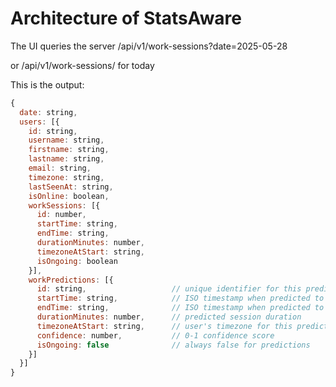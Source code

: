 # Architecture of StatsAware

The UI queries the server /api/v1/work-sessions?date=2025-05-28

or /api/v1/work-sessions/ for today

This is the output:

```js
{
  date: string,
  users: [{
    id: string,
    username: string, 
    firstname: string,
    lastname: string,
    email: string,
    timezone: string,
    lastSeenAt: string,
    isOnline: boolean,
    workSessions: [{
      id: number,
      startTime: string,
      endTime: string,
      durationMinutes: number,
      timezoneAtStart: string,
      isOngoing: boolean
    }],
    workPredictions: [{
      id: string,                   // unique identifier for this prediction
      startTime: string,            // ISO timestamp when predicted to start
      endTime: string,              // ISO timestamp when predicted to end
      durationMinutes: number,      // predicted session duration
      timezoneAtStart: string,      // user's timezone for this prediction
      confidence: number,           // 0-1 confidence score
      isOngoing: false              // always false for predictions
    }]
  }]
}
```


